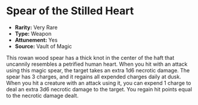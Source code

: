 # Spear of the Stilled Heart

- **Rarity:** Very Rare
- **Type:** Weapon
- **Attunement:** Yes
- **Source:** Vault of Magic

This rowan wood spear has a thick knot in the center of the haft that uncannily resembles a petrified human heart. When you hit with an attack using this magic spear, the target takes an extra 1d6 necrotic damage. The spear has 3 charges, and it regains all expended charges daily at dusk. When you hit a creature with an attack using it, you can expend 1 charge to deal an extra 3d6 necrotic damage to the target. You regain hit points equal to the necrotic damage dealt.
